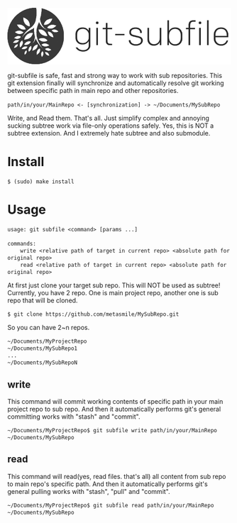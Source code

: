 ![icon](https://raw.githubusercontent.com/metasmile/git-subfile/master/icon.png?v=1)

git-subfile is safe, fast and strong way to work with sub repositories. This git extension finally will synchronize and automatically resolve git working between specific path in main repo and other repositories.

``
path/in/your/MainRepo <- [synchronization] -> ~/Documents/MySubRepo
``

Write, and Read them. That's all. Just simplify complex and annoying sucking subtree work via file-only operations safely. Yes, this is NOT a subtree extension. And I extremely hate subtree and also submodule.

# Install

```
$ (sudo) make install
```

# Usage

```
usage: git subfile <command> [params ...]

commands:
    write <relative path of target in current repo> <absolute path for original repo>
    read <relative path of target in current repo> <absolute path for original repo>
```

At first just clone your target sub repo. This will NOT be used as subtree!
Currently, you have 2 repo. One is main project repo, another one is sub repo that will be cloned.

```
$ git clone https://github.com/metasmile/MySubRepo.git
```

So you can have 2~n repos.
```
~/Documents/MyProjectRepo
~/Documents/MySubRepo1
...
~/Documents/MySubRepoN
```

## write

This command will commit working contents of specific path in your main project repo to sub repo. And then it automatically performs git's general committing works with "stash" and "commit".
```
~/Documents/MyProjectRepo$ git subfile write path/in/your/MainRepo ~/Documents/MySubRepo
```

## read

This command will read(yes, read files. that's all) all content from sub repo to main repo's specific path. And then it automatically performs git's general pulling works with "stash", "pull" and "commit".

```
~/Documents/MyProjectRepo$ git subfile read path/in/your/MainRepo ~/Documents/MySubRepo
```
